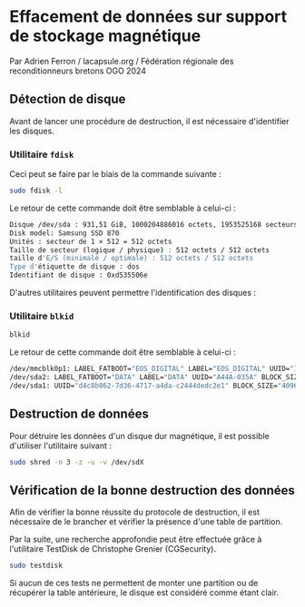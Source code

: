 # Effacement de données sur support de stockage magnétique

Par Adrien Ferron / lacapsule.org / Fédération régionale des reconditionneurs bretons OGO 2024

## Détection de disque

Avant de lancer une procédure de destruction, il est nécessaire d'identifier les disques.

### Utilitaire `fdisk`

Ceci peut se faire par le biais de la commande suivante :

```bash
sudo fdisk -l 
```

Le retour de cette commande doit être semblable à celui-ci :

```bash
Disque /dev/sda : 931,51 GiB, 1000204886016 octets, 1953525168 secteurs
Disk model: Samsung SSD 870 
Unités : secteur de 1 × 512 = 512 octets
Taille de secteur (logique / physique) : 512 octets / 512 octets
taille d'E/S (minimale / optimale) : 512 octets / 512 octets
Type d'étiquette de disque : dos
Identifiant de disque : 0xd535506e
```

D'autres utilitaires peuvent permettre l'identification des disques :

### Utilitaire `blkid`

```bash
blkid
```

Le retour de cette commande doit être semblable à celui-ci :

```bash
/dev/mmcblk0p1: LABEL_FATBOOT="EOS_DIGITAL" LABEL="EOS_DIGITAL" UUID="120E-0C64" BLOCK_SIZE="512" TYPE="vfat"
/dev/sda2: LABEL_FATBOOT="DATA" LABEL="DATA" UUID="A44A-035A" BLOCK_SIZE="512" TYPE="vfat" PARTUUID="d535506e-02"
/dev/sda1: UUID="d4c8b862-7d36-4717-a4da-c2444dedc2e1" BLOCK_SIZE="4096" TYPE="ext4" PARTUUID="d535506e-01"
```

## Destruction de données

Pour détruire les données d'un disque dur magnétique, il est possible d'utiliser l'utilitaire suivant :

```bash
sudo shred -n 3 -z -u -v /dev/sdX
```

## Vérification de la bonne destruction des données

Afin de vérifier la bonne réussite du protocole de destruction, il est nécessaire de le brancher et vérifier la présence d'une table de partition.

Par la suite, une recherche approfondie peut être effectuée grâce à l'utilitaire TestDisk de Christophe Grenier (CGSecurity).

```bash
sudo testdisk 
```

Si aucun de ces tests ne permettent de monter une partition ou de récupérer la table antérieure, le disque est considéré comme étant clair. 
